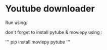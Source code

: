 # Youtube downloader
 
 Run using:
 
 don't forget to install pytube & moviepy using : 
 
 ''' pip install moviepy pytube '''
 
